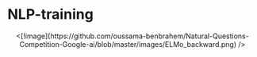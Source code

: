 # NLP-training
<p align="center">
  <[!image](https://github.com/oussama-benbrahem/Natural-Questions-Competition-Google-ai/blob/master/images/ELMo_backward.png) />
</p>
